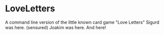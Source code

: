 LoveLetters
===============

A command line version of the little known card game "Love Letters"
Sigurd was here. (sensured)
Joakim was here. And here!
